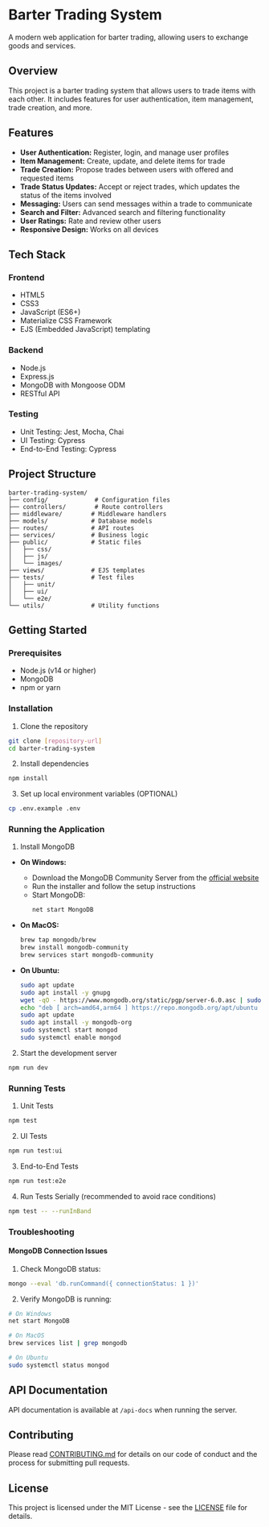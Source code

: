 # Barter Trading System

A modern web application for barter trading, allowing users to exchange goods and services.

## Overview
This project is a barter trading system that allows users to trade items with each other. It includes features for user authentication, item management, trade creation, and more.

## Features

- **User Authentication:** Register, login, and manage user profiles
- **Item Management:** Create, update, and delete items for trade
- **Trade Creation:** Propose trades between users with offered and requested items
- **Trade Status Updates:** Accept or reject trades, which updates the status of the items involved
- **Messaging:** Users can send messages within a trade to communicate
- **Search and Filter:** Advanced search and filtering functionality
- **User Ratings:** Rate and review other users
- **Responsive Design:** Works on all devices

## Tech Stack

### Frontend
- HTML5
- CSS3
- JavaScript (ES6+)
- Materialize CSS Framework
- EJS (Embedded JavaScript) templating

### Backend
- Node.js
- Express.js
- MongoDB with Mongoose ODM
- RESTful API

### Testing
- Unit Testing: Jest, Mocha, Chai
- UI Testing: Cypress
- End-to-End Testing: Cypress

## Project Structure

```
barter-trading-system/
├── config/             # Configuration files
├── controllers/        # Route controllers
├── middleware/        # Middleware handlers
├── models/            # Database models
├── routes/            # API routes
├── services/          # Business logic
├── public/            # Static files
│   ├── css/
│   ├── js/
│   └── images/
├── views/             # EJS templates
├── tests/             # Test files
│   ├── unit/
│   ├── ui/
│   └── e2e/
└── utils/             # Utility functions
```

## Getting Started

### Prerequisites

- Node.js (v14 or higher)
- MongoDB
- npm or yarn

### Installation

1. Clone the repository
```bash
git clone [repository-url]
cd barter-trading-system
```

2. Install dependencies
```bash
npm install
```

3. Set up local environment variables (OPTIONAL)
```bash
cp .env.example .env
```

### Running the Application

1. Install MongoDB

- **On Windows:**
  - Download the MongoDB Community Server from the [official website](https://www.mongodb.com/try/download/community)
  - Run the installer and follow the setup instructions
  - Start MongoDB:
    ```bash
    net start MongoDB
    ```

- **On MacOS:**
  ```bash
  brew tap mongodb/brew
  brew install mongodb-community
  brew services start mongodb-community
  ```

- **On Ubuntu:**
  ```bash
  sudo apt update
  sudo apt install -y gnupg
  wget -qO - https://www.mongodb.org/static/pgp/server-6.0.asc | sudo apt-key add -
  echo "deb [ arch=amd64,arm64 ] https://repo.mongodb.org/apt/ubuntu $(lsb_release -cs)/mongodb-org/6.0 multiverse" | sudo tee /etc/apt/sources.list.d/mongodb-org-6.0.list
  sudo apt update
  sudo apt install -y mongodb-org
  sudo systemctl start mongod
  sudo systemctl enable mongod
  ```

2. Start the development server
```bash
npm run dev
```

### Running Tests

1. Unit Tests
```bash
npm test
```

2. UI Tests
```bash
npm run test:ui
```

3. End-to-End Tests
```bash
npm run test:e2e
```

4. Run Tests Serially (recommended to avoid race conditions)
```bash
npm test -- --runInBand
```

### Troubleshooting

#### MongoDB Connection Issues
1. Check MongoDB status:
```bash
mongo --eval 'db.runCommand({ connectionStatus: 1 })'
```

2. Verify MongoDB is running:
```bash
# On Windows
net start MongoDB

# On MacOS
brew services list | grep mongodb

# On Ubuntu
sudo systemctl status mongod
```

## API Documentation

API documentation is available at `/api-docs` when running the server.

## Contributing

Please read [CONTRIBUTING.md](CONTRIBUTING.md) for details on our code of conduct and the process for submitting pull requests.

## License

This project is licensed under the MIT License - see the [LICENSE](LICENSE) file for details.
